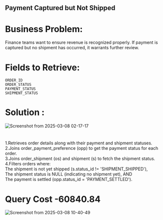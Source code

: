 ## Payment Captured but Not Shipped  
# Business Problem:    
Finance teams want to ensure revenue is recognized properly. If payment is captured but no shipment has occurred, it warrants further review.    
# Fields to Retrieve:  
    ORDER_ID      
    ORDER_STATUS      
    PAYMENT_STATUS      
    SHIPMENT_STATUS      

# Solution :  
![Screenshot from 2025-03-08 02-17-17](https://github.com/user-attachments/assets/c63a92c2-7a03-477e-93f2-e2d71bb99901)

#
1.Retrieves order details along with their payment and shipment statuses.  
2.Joins order_payment_preference (opp) to get the payment status for each order.  
3.Joins order_shipment (os) and shipment (s) to fetch the shipment status.  
4.Filters orders where:  
    The shipment is not yet shipped (s.status_id != 'SHIPMENT_SHIPPED'),   
    The shipment status is NULL (indicating no shipment yet), AND  
    The payment is settled (opp.status_id = 'PAYMENT_SETTLED').  

# Query Cost -60840.84

![Screenshot from 2025-03-08 10-40-49](https://github.com/user-attachments/assets/d8680f53-13f4-41a6-9d19-b2a31fe48441)



    
